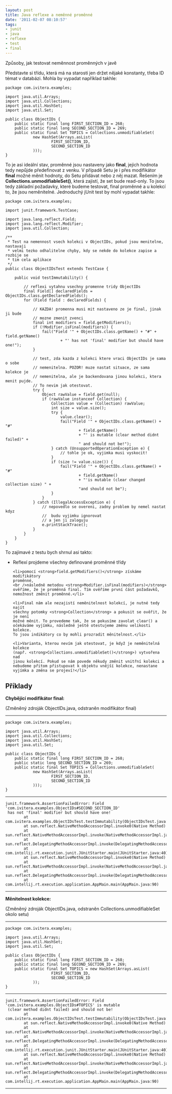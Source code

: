 ```yaml
---
layout: post
title: Java reflexe a neměnné proměnné
date: '2011-02-07 08:10:57'
tags:
- junit
- java
- reflexe
- test
- final
---
```


Způsoby, jak testovat neměnnost proměnných v javě


<p>Představte si třídu, která má na starosti jen držet nějaké konstanty,
třeba ID témat v databázi. Mohla by vypadat například takhle:</p>

<pre class="prettyprint"><code>package com.ivitera.examples;

import java.util.Arrays;
import java.util.Collections;
import java.util.HashSet;
import java.util.Set;

public class ObjectIDs {
    public static final long FIRST_SECTION_ID = 268;
    public static final long SECOND_SECTION_ID = 269;
    public static final Set<Long> TOPICS = Collections.unmodifiableSet(
            new HashSet<Long>(Arrays.asList(
                    FIRST_SECTION_ID,
                    SECOND_SECTION_ID
            )));
}</code></pre>

<p>To je asi ideální stav, proměnné jsou nastaveny jako
<strong>final</strong>, jejich hodnota tedy nepůjde předefinovat z venku.
V případě Setu je i přes modifikátor <strong>final</strong>
možné měnit hodnoty, do Setu přidávat nebo z něj mazat. Řešením je
<strong>Collections.un­modifiableSet()</strong>, která zajistí, že set
bude read-only. To jsou tedy základní požadavky, které budeme testovat,
final proměnné a u kolekcí to, že jsou neměnitelné. Jednoduchý jUnit
test by mohl vypadat takhle:</p>

<pre class="prettyprint"><code>package com.ivitera.examples;

import junit.framework.TestCase;

import java.lang.reflect.Field;
import java.lang.reflect.Modifier;
import java.util.Collection;

/**
 * Test na nemennost vsech kolekci v ObjectIDs, pokud jsou menitelne, nastavaji
 * velmi tezko odhalitelne chyby, kdy se nekde do kolekce zapise a rozbije se
 * tim cela aplikace
 */
public class ObjectIDsTest extends TestCase {

    public void testImmutability() {

        // reflexi vytahnu vsechny promenne tridy ObjectIDs
        final Field[] declaredFields = ObjectIDs.class.getDeclaredFields();
        for (Field field : declaredFields) {

            // KAZDA! promenna musi mit nastaveno ze je final, jinak ji bude
            // mozne zmenit zvenci
            final int modifiers = field.getModifiers();
            if (!Modifier.isFinal(modifiers)) {
                fail("Field '" + ObjectIDs.class.getName() + "#" + field.getName()
                        + "' has not 'final' modifier but should have one!");
            }

            // test, zda kazda z kolekci ktere vraci ObjectIDs je sama o sobe
            // nemenitelna. POZOR! muze nastat situace, ze sama kolekce je
            // nemenitelna, ale je backendovana jinou kolekci, ktera menit pujde.
            // To nevim jak otestovat.
            try {
                Object rawValue = field.get(null);
                if (rawValue instanceof Collection) {
                    Collection value = (Collection) rawValue;
                    int size = value.size();
                    try {
                        value.clear();
                        fail("Field '" + ObjectIDs.class.getName() + "#"
                                + field.getName()
                                + "' is mutable (clear method didnt failed)" +
                                " and should not be!");
                    } catch (UnsupportedOperationException e) {
                        // tohle je ok, vyjimka musi vyskocit!
                    }
                    if (size != value.size()) {
                        fail("Field '" + ObjectIDs.class.getName() + "#"
                                + field.getName()
                                + "'is mutable (clear changed collection size) " +
                                "and should not be");
                    }
                }
            } catch (IllegalAccessException e) {
                // nepovedlo se overeni, zadny problem by nemel nastat kdyz
                //  budu vyjimku ignorovat
                // a jen ji zaloguju
                e.printStackTrace();
            }
        }
    }
}</code></pre>

<p>To zajímavé z testu bych shrnul asi takto:</p>

<ul>
	<li>Reflexí projdeme všechny definované proměnné třídy</li>

	<li>pomocí <strong>field.getModi­fiers()</strong> získáme modifikátory
	proměnné,
	<br />následně metodou <strong>Modifier.isFi­nal(modifiers)</strong>
	ověříme, že je proměnná final. Tím ověříme první část požadavků,
	nemožnost změnit proměnné.</li>

	<li>Final nám ale nezajistí neměnitelnost kolekcí, je nutné tedy najít
	všechny potomky <strong>Collection</strong> a pokusit se ověřit, že je není
	možné měnit. To provedeme tak, že se pokusíme zavolat clear() a
	očekáváme vyjímku, následně ještě otestujeme změnu velikosti kolekce.
	To jsou indikátory co by mohli prozradit měnitelnost.</li>

	<li>Varianta, kterou nevím jak otestovat, je když je neměnitelná kolekce
	(např. <strong>Collections.un­modifiableSet()</strong>) vytvořena nad
	jinou kolekcí. Pokud se nám povede někudy změnit vnitřní kolekci a
	nebudeme přitom přistupovat k objektu vnější kolekce, nenastane
	vyjímka a změna se projeví!</li>
</ul>

<h2>Příklady</h2>

<p><strong>Chybějící modifikátor final:</strong></p>

<p>(Změněný zdroják ObjectIDs.java, odstraněn modifikátor final)</p>

<hr />

<pre class="prettyprint"><code>package com.ivitera.examples;

import java.util.Arrays;
import java.util.Collections;
import java.util.HashSet;
import java.util.Set;

public class ObjectIDs {
    public static final long FIRST_SECTION_ID = 268;
    public static long SECOND_SECTION_ID = 269;
    public static final Set<Long> TOPICS = Collections.unmodifiableSet(
            new HashSet<Long>(Arrays.asList(
                    FIRST_SECTION_ID,
                    SECOND_SECTION_ID
            )));
}</code></pre>

<hr />

<pre class="prettyprint"><code>junit.framework.AssertionFailedError: Field 'com.ivitera.examples.ObjectIDs#SECOND_SECTION_ID'
 has not 'final' modifier but should have one!
        at com.ivitera.examples.ObjectIDsTest.testImmutability(ObjectIDsTest.java:26)
        at sun.reflect.NativeMethodAccessorImpl.invoke0(Native Method)
        at sun.reflect.NativeMethodAccessorImpl.invoke(NativeMethodAccessorImpl.java:39)
        at sun.reflect.DelegatingMethodAccessorImpl.invoke(DelegatingMethodAccessorImpl.java:25)
        at com.intellij.rt.execution.junit.JUnitStarter.main(JUnitStarter.java:40)
        at sun.reflect.NativeMethodAccessorImpl.invoke0(Native Method)
        at sun.reflect.NativeMethodAccessorImpl.invoke(NativeMethodAccessorImpl.java:39)
        at sun.reflect.DelegatingMethodAccessorImpl.invoke(DelegatingMethodAccessorImpl.java:25)
        at com.intellij.rt.execution.application.AppMain.main(AppMain.java:90)</code></pre>

<hr />

<p><strong>Měnitelnost kolekce:</strong></p>

<p>(Změněný zdroják ObjectIDs.java, odstraněn
Collections.un­modifiableSet okolo setu)</p>

<hr />

<pre class="prettyprint"><code>package com.ivitera.examples;

import java.util.Arrays;
import java.util.HashSet;
import java.util.Set;

public class ObjectIDs {
    public static final long FIRST_SECTION_ID = 268;
    public static final long SECOND_SECTION_ID = 269;
    public static final Set<Long> TOPICS = new HashSet<Long>(Arrays.asList(
                    FIRST_SECTION_ID,
                    SECOND_SECTION_ID
            ));
}</code></pre>

<hr />

<pre class="prettyprint"><code>junit.framework.AssertionFailedError: Field 'com.ivitera.examples.ObjectIDs#TOPICS' is mutable
 (clear method didnt failed) and should not be!
        at com.ivitera.examples.ObjectIDsTest.testImmutability(ObjectIDsTest.java:41)
        at sun.reflect.NativeMethodAccessorImpl.invoke0(Native Method)
        at sun.reflect.NativeMethodAccessorImpl.invoke(NativeMethodAccessorImpl.java:39)
        at sun.reflect.DelegatingMethodAccessorImpl.invoke(DelegatingMethodAccessorImpl.java:25)
        at com.intellij.rt.execution.junit.JUnitStarter.main(JUnitStarter.java:40)
        at sun.reflect.NativeMethodAccessorImpl.invoke0(Native Method)
        at sun.reflect.NativeMethodAccessorImpl.invoke(NativeMethodAccessorImpl.java:39)
        at sun.reflect.DelegatingMethodAccessorImpl.invoke(DelegatingMethodAccessorImpl.java:25)
        at com.intellij.rt.execution.application.AppMain.main(AppMain.java:90)</code></pre>

<hr />

